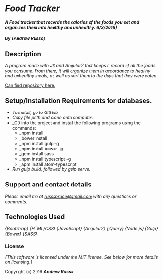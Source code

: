# _Food Tracker_

#### _A Food tracker that records the calories of the foods you eat and organizes them into healthy and unhealthy. 6/3/2016}_

#### By _**{Andrew Russo}**_

## Description

_A program made with JS and Angular2 that keeps a record of all the foods you consume.  From there, it will organize them in accordance to healthy and unhealthy meals, as well as sort them to the days that they were eaten._

[Can find repository here.](https://github.com/Russspruce/food_tracker_JS.git)

## Setup/Installation Requirements for databases.

* _To install, go to GitHub_
* _Copy file path and clone onto computer._
* _CD into the project and install the following programs using the commands:
  * _npm install
  * _bower install
  * _npm install gulp -g
  * _npm install bower -g
  * _gem install sass
  * _npm install typescript -g
  * _apm install atom-typescript
* _Run gulp build, followed by gulp serve._


## Support and contact details

_Please email me at russspruce@gmail.com with any questions or comments._

## Technologies Used

_{Bootstrap}_
_{HTML/CSS}_
_{JavaScript}_
_{Angular2}_
_{jQuery}_
_{Node.js}_
_{Gulp}_
_{Bower}_
_{SASS}_


### License

*{This software is licensed under the MIT license.  See below for more details on licensing.}*

Copyright (c) 2016 **_Andrew Russo_**
